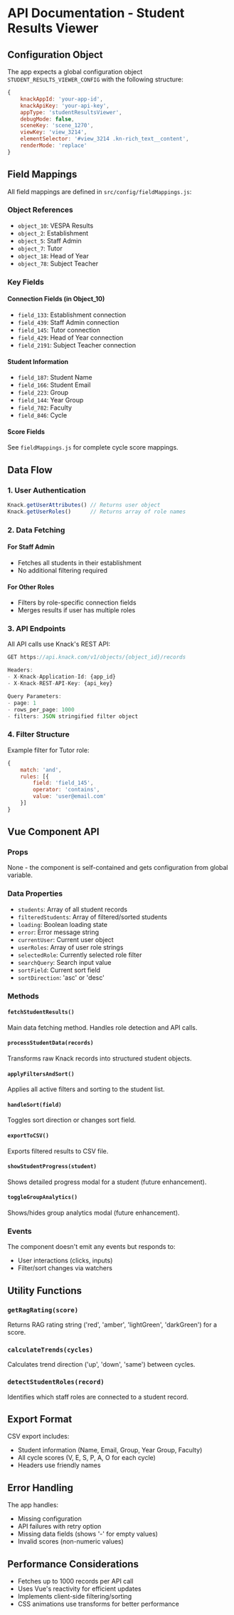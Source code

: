 # API Documentation - Student Results Viewer

## Configuration Object

The app expects a global configuration object `STUDENT_RESULTS_VIEWER_CONFIG` with the following structure:

```javascript
{
    knackAppId: 'your-app-id',
    knackApiKey: 'your-api-key',
    appType: 'studentResultsViewer',
    debugMode: false,
    sceneKey: 'scene_1270',
    viewKey: 'view_3214',
    elementSelector: '#view_3214 .kn-rich_text__content',
    renderMode: 'replace'
}
```

## Field Mappings

All field mappings are defined in `src/config/fieldMappings.js`:

### Object References
- `object_10`: VESPA Results
- `object_2`: Establishment
- `object_5`: Staff Admin
- `object_7`: Tutor
- `object_18`: Head of Year
- `object_78`: Subject Teacher

### Key Fields

#### Connection Fields (in Object_10)
- `field_133`: Establishment connection
- `field_439`: Staff Admin connection
- `field_145`: Tutor connection
- `field_429`: Head of Year connection
- `field_2191`: Subject Teacher connection

#### Student Information
- `field_187`: Student Name
- `field_166`: Student Email
- `field_223`: Group
- `field_144`: Year Group
- `field_782`: Faculty
- `field_846`: Cycle

#### Score Fields
See `fieldMappings.js` for complete cycle score mappings.

## Data Flow

### 1. User Authentication
```javascript
Knack.getUserAttributes() // Returns user object
Knack.getUserRoles()      // Returns array of role names
```

### 2. Data Fetching

#### For Staff Admin
- Fetches all students in their establishment
- No additional filtering required

#### For Other Roles
- Filters by role-specific connection fields
- Merges results if user has multiple roles

### 3. API Endpoints

All API calls use Knack's REST API:

```javascript
GET https://api.knack.com/v1/objects/{object_id}/records

Headers:
- X-Knack-Application-Id: {app_id}
- X-Knack-REST-API-Key: {api_key}

Query Parameters:
- page: 1
- rows_per_page: 1000
- filters: JSON stringified filter object
```

### 4. Filter Structure

Example filter for Tutor role:
```javascript
{
    match: 'and',
    rules: [{
        field: 'field_145',
        operator: 'contains',
        value: 'user@email.com'
    }]
}
```

## Vue Component API

### Props
None - the component is self-contained and gets configuration from global variable.

### Data Properties
- `students`: Array of all student records
- `filteredStudents`: Array of filtered/sorted students
- `loading`: Boolean loading state
- `error`: Error message string
- `currentUser`: Current user object
- `userRoles`: Array of user role strings
- `selectedRole`: Currently selected role filter
- `searchQuery`: Search input value
- `sortField`: Current sort field
- `sortDirection`: 'asc' or 'desc'

### Methods

#### `fetchStudentResults()`
Main data fetching method. Handles role detection and API calls.

#### `processStudentData(records)`
Transforms raw Knack records into structured student objects.

#### `applyFiltersAndSort()`
Applies all active filters and sorting to the student list.

#### `handleSort(field)`
Toggles sort direction or changes sort field.

#### `exportToCSV()`
Exports filtered results to CSV file.

#### `showStudentProgress(student)`
Shows detailed progress modal for a student (future enhancement).

#### `toggleGroupAnalytics()`
Shows/hides group analytics modal (future enhancement).

### Events
The component doesn't emit any events but responds to:
- User interactions (clicks, inputs)
- Filter/sort changes via watchers

## Utility Functions

### `getRagRating(score)`
Returns RAG rating string ('red', 'amber', 'lightGreen', 'darkGreen') for a score.

### `calculateTrends(cycles)`
Calculates trend direction ('up', 'down', 'same') between cycles.

### `detectStudentRoles(record)`
Identifies which staff roles are connected to a student record.

## Export Format

CSV export includes:
- Student information (Name, Email, Group, Year Group, Faculty)
- All cycle scores (V, E, S, P, A, O for each cycle)
- Headers use friendly names

## Error Handling

The app handles:
- Missing configuration
- API failures with retry option
- Missing data fields (shows '-' for empty values)
- Invalid scores (non-numeric values)

## Performance Considerations

- Fetches up to 1000 records per API call
- Uses Vue's reactivity for efficient updates
- Implements client-side filtering/sorting
- CSS animations use transforms for better performance
